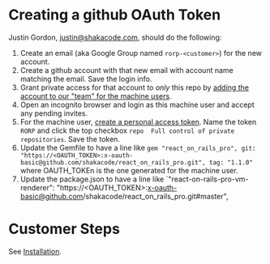 # Creating a github OAuth Token

Justin Gordon, justin@shakacode.com, should do the following:

1. Create an email (aka Google Group named `rorp-<customer>`) for the new account.
2. Create a github account with that new email with account name matching the email. Save the login info.
3. Grant private access for that account to *only* this repo by [adding the account to our "team" for the machine users](https://github.com/orgs/shakacode/teams/react-on-rails-pro-machine-users/members).
4. Open an incognito browser and login as this machine user and accept any pending invites.
5. For the machine user, [create a personal access token](https://github.com/settings/tokens/new). Name the token `RORP` and click the top checkbox `repo  Full control of private repositories`. Save the token.
6. Update the Gemfile to have a line like `gem "react_on_rails_pro", git: "https://<OAUTH_TOKEN>:x-oauth-basic@github.com/shakacode/react_on_rails_pro.git", tag: "1.1.0"` where OAUTH_TOKEn is the one generated for the machine user.
7. Update the package.json to have a line like `"react-on-rails-pro-vm-renderer": "https://<OAUTH_TOKEN>:x-oauth-basic@github.com/shakacode/react_on_rails_pro.git#master",

# Customer Steps
See [Installation](../installation.md).
